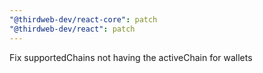 ```yaml
---
"@thirdweb-dev/react-core": patch
"@thirdweb-dev/react": patch
---
```


Fix supportedChains not having the activeChain for wallets
